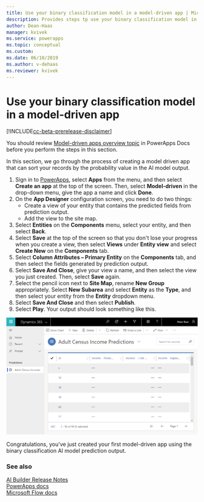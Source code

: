 ```yaml
---
title: Use your binary classification model in a model-driven app | Microsoft Docs
description: Provides steps tp use your binary classification model in a model driven app.
author: Dean-Haas
manager: kvivek
ms.service: powerapps
ms.topic: conceptual
ms.custom: 
ms.date: 06/10/2019
ms.author: v-dehaas
ms.reviewer: kvivek
---
```


# Use your binary classification model in a model-driven app

[!INCLUDE[cc-beta-prerelease-disclaimer](./includes/cc-beta-prerelease-disclaimer.md)]

You should review [Model-driven apps overview topic](https://docs.microsoft.com/powerapps/maker/model-driven-apps/model-driven-app-overview) in PowerApps Docs before you perform the steps in this section.  

In this section, we go through the process of creating a model driven app that can sort your records by the probability value in the AI model output.

1. Sign in to [PowerApps](https://web.powerapps.com/), select **Apps** from the menu, and then select **Create an app** at the top of the screen. Then, select **Model-driven** in the drop-down menu, give the app a name and click **Done**.
2. On the **App Designer** configuration screen, you need to do two things:
    - Create a view of your entity that contains the predicted fields from prediction output.
    - Add the view to the site map.
3. Select **Entities** on the **Components** menu, select your entity, and then select **Back**.
4. Select **Save** at the top of the screen so that you don't lose your progress when you create a view, then select **Views** under **Entity view** and select **Create New** on the **Components** tab.
5. Select **Column Attributes – Primary Entity** on the **Components** tab, and then select the fields generated by prediction output.  
6. Select **Save And Close**, give your view a name, and then select the view you just created. Then, select **Save** again. 
7. Select the pencil icon next to **Site Map**, rename **New Group** appropriately. 
Select **New Subarea** and select **Entity** as the **Type**, and then select your entity from the **Entity** dropdown menu.
8. Select **Save And Close** and then select **Publish**.
9. Select **Play**. Your output should look something like this.

![Model driven app complete screen](media/model-driven-app-scr.png)

Congratulations, you've just created your first model-driven app using the binary classification AI model prediction output.




### See also
[AI Builder Release Notes](/power-platform-release-notes/october19/ai-builder)<br/>
[PowerApps docs](https://docs.microsoft.com/powerapps/)<br/>
[Microsoft Flow docs](https://docs.microsoft.com/flow/getting-started)

